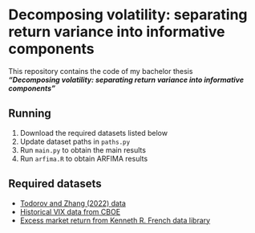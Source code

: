 # Decomposing volatility: separating return variance into informative components

This repository contains the code of my bachelor thesis  
**_“Decomposing volatility: separating return variance into informative components”_**

## Running

1. Download the required datasets listed below
2. Update dataset paths in `paths.py`
3. Run `main.py` to obtain the main results
4. Run `arfima.R` to obtain ARFIMA results

## Required datasets

- [Todorov and Zhang (2022) data](http://qed.econ.queensu.ca/jae/datasets/todorov001/)
- [Historical VIX data from CBOE](https://www.cboe.com/tradable_products/vix/vix_historical_data/)
- [Excess market return from Kenneth R. French data library](https://mba.tuck.dartmouth.edu/pages/faculty/ken.french/data_library.html)